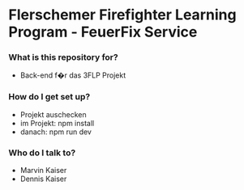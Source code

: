# Flerschemer Firefighter Learning Program - FeuerFix Service #

### What is this repository for? ###

* Back-end f�r das 3FLP Projekt

### How do I get set up? ###

* Projekt auschecken
* im Projekt: npm install
* danach: npm run dev

### Who do I talk to? ###

* Marvin Kaiser
* Dennis Kaiser